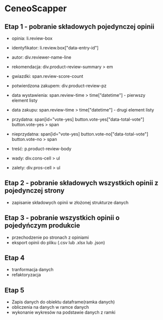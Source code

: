 # CeneoScapper
## Etap 1 - pobranie składowych pojedynczej opinii
- opinia: li.review-box
- identyfikator: li.review.box["data-entry-id"]
- autor: div.reviewer-name-line
- rekomendacja: div.product-review-summary > em
- gwiazdki: span.review-score-count
- potwierdzona zakupem: div.product-review-pz
- data wystawienia: span.review-time > time["datetime"] - pierwszy element listy
- data zakupu: span.review-time > time["datetime"] - drugi element listy
- przydatna: span[id="vote-yes]
             button.vote-yes["data-total-vote"]
             button.vote-yes > span
- nieprzydatna: span[id="vote-yes]
                button.vote-no["data-total-vote"]
                button.vote-no > span

- treść: p.product-review-body
- wady: div.cons-cell > ul
- zalety: div.pros-cell > ul
## Etap 2 - pobranie składowych wszystkich opinii z pojedynczej strony
- zapisanie składowych opinii w złożonej strukturze danych
## Etap 3 - pobranie wszystkich opinii o pojedyńczym produkcie
- przechodzenie po stronach z opiniami
- eksport opinii do pliku (.csv lub .xlsx lub .json)
## Etap 4 
- tranformacja danych
- refaktoryzacja
## Etap 5
- Zapis danych do obiektu dataframe(ramka danych)
- obliczenia na danych w ramce danych
- wykonanie wykresów na podstawie danych z ramki